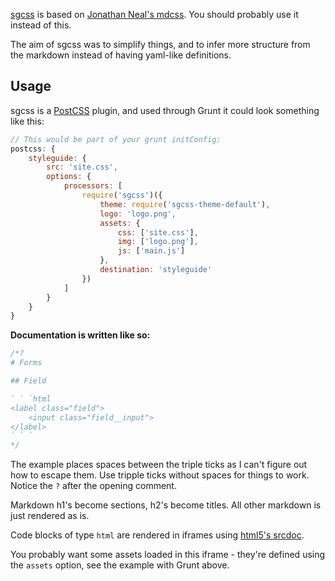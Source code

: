 [sgcss](https://github.com/mdahlstrand/sgcss) is based on [Jonathan Neal's mdcss](https://github.com/jonathantneal/mdcss). You should probably use it instead of this.

The aim of sgcss was to simplify things, and to infer more structure from the markdown instead of having yaml-like definitions.

## Usage

sgcss is a [PostCSS](https://github.com/postcss/postcss) plugin, and used through Grunt it could look something like this:

```javascript
// This would be part of your grunt initConfig:
postcss: {
	styleguide: {
		src: 'site.css',
		options: {
			processors: [
				require('sgcss')({
					theme: require('sgcss-theme-default'),
					logo: 'logo.png',
					assets: {
						css: ['site.css'],
						img: ['logo.png'],
						js: ['main.js']
					},
					destination: 'styleguide'
				})
			]
		}
	}
}
```

**Documentation is written like so:**

```css
/*?
# Forms

## Field

` ` `html
<label class="field">
	<input class="field__input">
</label>
` ` `
*/
```
The example places spaces between the triple ticks as I can't figure out how to escape them. Use tripple ticks without spaces for things to work.
Notice the `?` after the opening comment.

Markdown h1's become sections, h2's become titles. All other markdown is just rendered as is.

Code blocks of type `html` are rendered in iframes using [html5's srcdoc](https://developer.mozilla.org/en-US/docs/Web/HTML/Element/iframe#attr-srcdoc).

You probably want some assets loaded in this iframe - they're defined using the `assets` option, see the example with Grunt above.